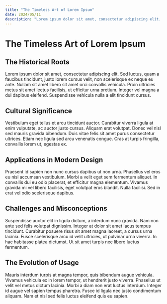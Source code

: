 ```yaml
---
title: "The Timeless Art of Lorem Ipsum"
date: 2024/05/11
description: "Lorem ipsum dolor sit amet, consectetur adipiscing elit. Sed luctus, quam a faucibus tincidunt, justo lorem cursus velit, non scelerisque ex neque eu ante. Nullam sit amet libero sit amet orci convallis vehicula. Proin ultricies metus sit amet lectus facilisis, ut efficitur urna pretium. Integer vel magna a dui dapibus eleifend."
---
```

# The Timeless Art of Lorem Ipsum

## The Historical Roots

Lorem ipsum dolor sit amet, consectetur adipiscing elit. Sed luctus, quam a faucibus tincidunt, justo lorem cursus velit, non scelerisque ex neque eu ante. Nullam sit amet libero sit amet orci convallis vehicula. Proin ultricies metus sit amet lectus facilisis, ut efficitur urna pretium. Integer vel magna a dui dapibus eleifend. Suspendisse vehicula nulla a elit tincidunt cursus.

## Cultural Significance

Vestibulum eget tellus et arcu tincidunt auctor. Curabitur viverra ligula at enim vulputate, ac auctor justo cursus. Aliquam erat volutpat. Donec vel nisl sed mauris gravida bibendum. Duis vitae felis sit amet purus consectetur ultrices. Etiam nec ligula sed arcu venenatis congue. Cras at turpis fringilla, convallis lorem ut, egestas ex.

## Applications in Modern Design

Praesent id sapien non nunc cursus dapibus ut non urna. Phasellus vel eros eu nisl accumsan vestibulum. Morbi a velit eget sem fermentum aliquet. In convallis dui eu odio placerat, et efficitur magna elementum. Vivamus gravida mi vel libero facilisis, eget volutpat eros blandit. Nulla facilisi. Sed in erat vel odio scelerisque dapibus.

## Challenges and Misconceptions

Suspendisse auctor elit in ligula dictum, a interdum nunc gravida. Nam non ante sed felis volutpat dignissim. Integer at dolor sit amet lacus tempus tincidunt. Curabitur posuere risus sit amet magna laoreet, a cursus urna lacinia. Fusce scelerisque arcu id velit ultricies, ut pulvinar urna viverra. In hac habitasse platea dictumst. Ut sit amet turpis nec libero luctus fermentum.

## The Evolution of Usage

Mauris interdum turpis at magna tempor, quis bibendum augue vehicula. Vivamus vehicula ex in lorem tempor, ut hendrerit justo viverra. Phasellus ut velit vel metus dictum lacinia. Morbi a diam non erat luctus interdum. Integer id augue vel sapien tempus pharetra. Fusce id ligula nec justo condimentum aliquam. Nam et nisl sed felis luctus eleifend quis eu sapien.